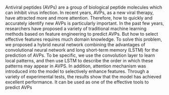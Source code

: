 Antiviral peptides (AVPs) are a group of biological peptide molecules which can inhibit virus infection. In recent years, AVPs, as a new viral therapy, have attracted more and more attention. Therefore, how to quickly and accurately identify new AVPs is particularly important. In the past few years, researchers have proposed a variety of traditional machine learning methods based on feature engineering to predict AVPs. But how to select effective features requires much domain knowledge. To solve this problem, we proposed a hybrid neural network combining the advantages of convolutional neural network and long short-term memory (LSTM) for the prediction of AVPs. To be specific, we use the convolution layer to learn local patterns, and then use LSTM to describe the order in which these patterns may appear in AVPS. In addition, attention mechanism was introduced into the model to selectively enhance features. Through a variety of experimental tests, the results show that the model has achieved excellent performance. It can be used as one of the effective tools to predict AVPs
